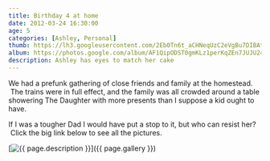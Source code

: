 ```yaml
---
title: Birthday 4 at home
date: 2012-03-24 16:30:00
age: 5
categories: [Ashley, Personal]
thumb: https://lh3.googleusercontent.com/2Eb0Tn6t_aCHNeqUzC2eVgBu7DIBAtiIbiKEOvgAaegRznTDBZ-GhVKbaw3sVB9Rnn178xjv0D-MXgsx4yX_bf8p2sZf_aMz9VokgytUDmZLc7mNNtruXNSyXkHsSQmOG9sR1N72L5wDpkfgLFDOhkPuf_7OcSu86cexJHAfdRPjdqjMOgtndA9046wqwaDRHJMyabsyXsz40rz3bNOUS77DQiw2vM5AWkYABQsBnRNKWGyiGxzPMEYKT1JPk8WrY_sgY6VIqdg_spq6LyzCjWFWy27A5GnYq7zH6CR1bRAvUNxktyhQkA_Yn8l_EkIj_WWKoXHSKvrcjwVvYtsdlo2-By7ybIbLFqC4zsmO17pebL0H048w1QSmuPlWvgezE0nGIRF416XsCJhKuC1dE8pz54Jagad7oc6V7956SYMeA1UddinF2bofo4R7EB8IuHKNpQQI5f2HmAZ4viXm6kw7PQFq9o1_3FXGJg6VxkzgTY6DZQnq19D0gPrLsMCN0G4UlKYmqaBPaorLuDrva5NmZCmoMKYZQ9PEqG5dkx_sMpuHZKrQbxA3BquE25v7-njIG-oZ0o1w3bt0G5LVL47l-LfjGDuX5gvaQC6yWETdcpwtkA0e6asJrAzR9gOMQy7FA9TPu4QVE7rs7tWlQ1zzhw=w1698-h1273-no
album: https://photos.google.com/album/AF1QipODST0gmKLz1perKqZEn7JUJU24O9M366WwEIk3?key=CPqNpvW0mpqGdA
description: Ashley has eyes to match her cake
---
```

We had a prefunk gathering of close friends and family at the homestead.  The trains were in full effect, and the family was all crowded around a table showering The Daughter with more presents than I suppose a kid ought to have.

If I was a tougher Dad I would have put a stop to it, but who can resist her?  Click the big link below to see all the pictures.

[<img src="{{ page.thumb }}" alt="{{ page.description }}" class="wyseguys-album"/>]({{ page.gallery }})
